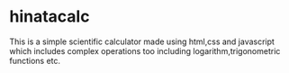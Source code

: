 # hinatacalc
This  is a simple scientific calculator made using html,css and javascript which includes complex operations too including logarithm,trigonometric functions etc.
